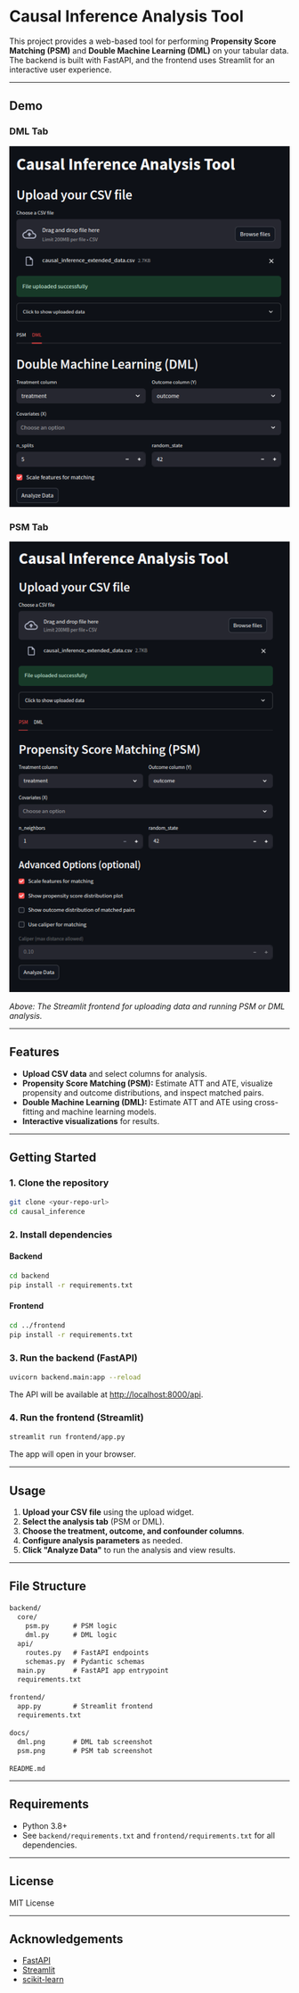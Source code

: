 # Causal Inference Analysis Tool

This project provides a web-based tool for performing **Propensity Score Matching (PSM)** and **Double Machine Learning (DML)** on your tabular data. The backend is built with FastAPI, and the frontend uses Streamlit for an interactive user experience.

---

## Demo

### DML Tab

![DML Tab Screenshot](./docs/dml.png)

### PSM Tab

![PSM Tab Screenshot](./docs/psm.png)

*Above: The Streamlit frontend for uploading data and running PSM or DML analysis.*

---

## Features

- **Upload CSV data** and select columns for analysis.
- **Propensity Score Matching (PSM):** Estimate ATT and ATE, visualize propensity and outcome distributions, and inspect matched pairs.
- **Double Machine Learning (DML):** Estimate ATT and ATE using cross-fitting and machine learning models.
- **Interactive visualizations** for results.

---

## Getting Started

### 1. Clone the repository

```bash
git clone <your-repo-url>
cd causal_inference
```

### 2. Install dependencies

#### Backend

```bash
cd backend
pip install -r requirements.txt
```

#### Frontend

```bash
cd ../frontend
pip install -r requirements.txt
```

### 3. Run the backend (FastAPI)

```bash
uvicorn backend.main:app --reload
```

The API will be available at [http://localhost:8000/api](http://localhost:8000/api).

### 4. Run the frontend (Streamlit)

```bash
streamlit run frontend/app.py
```

The app will open in your browser.

---

## Usage

1. **Upload your CSV file** using the upload widget.
2. **Select the analysis tab** (PSM or DML).
3. **Choose the treatment, outcome, and confounder columns**.
4. **Configure analysis parameters** as needed.
5. **Click "Analyze Data"** to run the analysis and view results.

---

## File Structure

```
backend/
  core/
    psm.py      # PSM logic
    dml.py      # DML logic
  api/
    routes.py   # FastAPI endpoints
    schemas.py  # Pydantic schemas
  main.py       # FastAPI app entrypoint
  requirements.txt

frontend/
  app.py        # Streamlit frontend
  requirements.txt

docs/
  dml.png       # DML tab screenshot
  psm.png       # PSM tab screenshot

README.md
```

---

## Requirements

- Python 3.8+
- See `backend/requirements.txt` and `frontend/requirements.txt` for all dependencies.

---

## License

MIT License

---

## Acknowledgements

- [FastAPI](https://fastapi.tiangolo.com/)
- [Streamlit](https://streamlit.io/)
- [scikit-learn](https://scikit-learn.org/)